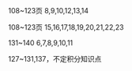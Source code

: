 108~123页
8,9,10,12,13,14

108~123页
15,16,17,18,19,20,21,22,23

131~140
6,7,8,9,10,11

127~131,137，不定积分知识点